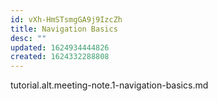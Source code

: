 ```yaml
---
id: vXh-HmSTsmgGA9j9IzcZh
title: Navigation Basics
desc: ""
updated: 1624934444826
created: 1624332288808
---
```


tutorial.alt.meeting-note.1-navigation-basics.md
